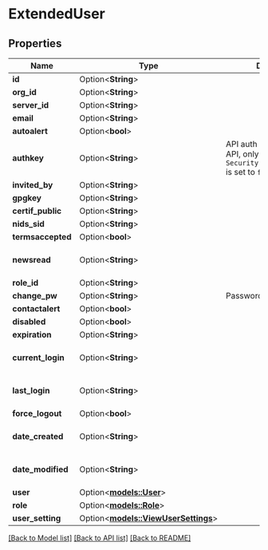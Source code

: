 # ExtendedUser

## Properties

Name | Type | Description | Notes
------------ | ------------- | ------------- | -------------
**id** | Option<**String**> |  | [optional]
**org_id** | Option<**String**> |  | [optional]
**server_id** | Option<**String**> |  | [optional]
**email** | Option<**String**> |  | [optional]
**autoalert** | Option<**bool**> |  | [optional]
**authkey** | Option<**String**> | API auth key used for the API, only set if MISP setting `Security.advanced_authkeys` is set to `false`. | [optional]
**invited_by** | Option<**String**> |  | [optional]
**gpgkey** | Option<**String**> |  | [optional]
**certif_public** | Option<**String**> |  | [optional]
**nids_sid** | Option<**String**> |  | [optional]
**termsaccepted** | Option<**bool**> |  | [optional]
**newsread** | Option<**String**> |  | [optional][default to 0]
**role_id** | Option<**String**> |  | [optional]
**change_pw** | Option<**String**> | Password change required. | [optional]
**contactalert** | Option<**bool**> |  | [optional]
**disabled** | Option<**bool**> |  | [optional]
**expiration** | Option<**String**> |  | [optional]
**current_login** | Option<**String**> |  | [optional][default to 0]
**last_login** | Option<**String**> |  | [optional][default to 0]
**force_logout** | Option<**bool**> |  | [optional]
**date_created** | Option<**String**> |  | [optional][default to 0]
**date_modified** | Option<**String**> |  | [optional][default to 0]
**user** | Option<[**models::User**](User.md)> |  | [optional]
**role** | Option<[**models::Role**](Role.md)> |  | [optional]
**user_setting** | Option<[**models::ViewUserSettings**](ViewUserSettings.md)> |  | [optional]

[[Back to Model list]](../README.md#documentation-for-models) [[Back to API list]](../README.md#documentation-for-api-endpoints) [[Back to README]](../README.md)


